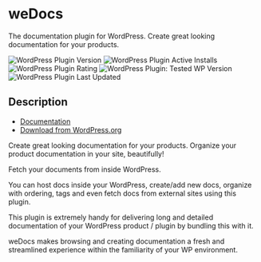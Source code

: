 # weDocs #

The documentation plugin for WordPress. Create great looking documentation for your products.

![WordPress Plugin Version](https://img.shields.io/badge/PLUGIN_VERSION-V2.0.3-blue) ![WordPress Plugin Active Installs](https://img.shields.io/badge/ACTIVE_INSTALLS-6K-green) ![WordPress Plugin Rating](https://img.shields.io/badge/RATING-4.8/5_(61)-green) ![WordPress Plugin: Tested WP Version](https://img.shields.io/badge/WORDPRESS-V6.3.2_TESTED-orange) ![WordPress Plugin Last Updated](https://img.shields.io/badge/LAST_UPDATED-OCTOBER_2023-orange)

## Description ##

* [Documentation](https://github.com/tareq1988/wedocs-plugin/wiki)
* [Download from WordPress.org](https://wordpress.org/plugins/wedocs)

Create great looking documentation for your products. Organize your product documentation in your site, beautifully!

Fetch your documents from inside WordPress.

You can host docs inside your WordPress, create/add new docs, organize with ordering, tags and even fetch docs from external sites using this plugin.

This plugin is extremely handy for delivering long and detailed documentation of your WordPress product / plugin by bundling this with it.

weDocs makes browsing and creating documentation a fresh and streamlined experience within the familiarity of your WP environment.
